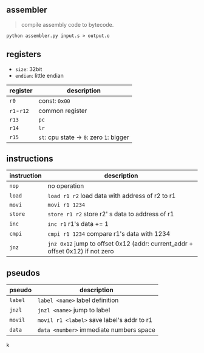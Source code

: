 ## assembler

> compile assembly code to bytecode.

`python assembler.py input.s > output.o`

## registers

- `size`: 32bit
- `endian`: little endian

| register   | description                               |
| ---------- | ----------------------------------------- |
| `r0`       | const: `0x00`                             |
| `r1`-`r12` | common register                           |
| `r13`      | `pc`                                      |
| `r14`      | `lr`                                      |
| `r15`      | `st`: cpu state  -> `0`: zero `1`: bigger |

## instructions

| instruction | description                                                  |
| ----------- | ------------------------------------------------------------ |
| `nop`       | no operation                                                 |
| `load`      | `load r1 r2` load data with address of r2 to r1              |
| `movi`      | `movi r1 1234`                                               |
| `store`     | `store r1 r2` store r2' s data to address of r1              |
| `inc`       | `inc r1` r1's data += 1                                      |
| `cmpi`      | `cmpi r1 1234` compare r1's data with 1234                   |
| `jnz`       | `jnz 0x12` jump to offset 0x12 (addr: current_addr + offset 0x12) if not zero |

## pseudos
| pseudo  | description                                 |
| ------- | ------------------------------------------- |
| `label` | `label <name>` label definition             |
| `jnzl`  | `jnzl <name>` jump to label                 |
| `movil` | `movil r1 <label>`  save label's addr to r1 |
| `data`  | `data <number>` immediate numbers space     |

k